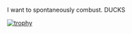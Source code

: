 I want to spontaneously combust. DUCKS

[![trophy](https://github-profile-trophy.vercel.app/?username=SoapEater)](https://github.com/ryo-ma/github-profile-trophy)
